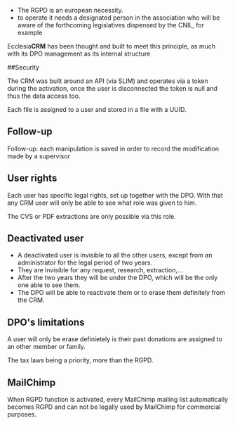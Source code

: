 - The RGPD is an european necessity. 
- to operate it needs a designated person in the association who will be aware of the forthcoming legislatives dispensed by the CNIL, for example
 
Ecclesia**CRM** has been thought and built to meet this principle, as much with its DPO management as its internal structure 


##Security

The CRM was built around an API (via SLIM) and operates via a token during the activation, once the user is disconnected the token is null and thus the data access too. 

Each file is assigned to a user and stored in a file with a UUID.

## Follow-up 

 Follow-up: each manipulation is saved in order to record the modification made by a supervisor
 
 
## User rights 

  Each user has specific legal rights, set up together with the DPO. With that any CRM user will only be able to see what role was given to him.
  
The CVS or PDF extractions are only possible via this role. 
  
## Deactivated user 

- A deactivated user is invisible to all the other users, except from an administrator for the legal period of two years. 
- They are invisible for any request, research, extraction,...
- After the two years they will be under the DPO, which will be the only one able to see them. 
- The DPO will be able to reactivate them or to erase them definitely from the CRM. 


## DPO's limitations

A user will only be erase definietely is their past donations are assigned to an other member or family.  

The tax laws being a priority, more than the RGPD.  

## MailChimp

When RGPD function is activated, every MailChimp mailing list automatically becomes RGPD and can not be legally used by MailChimp for commercial purposes. 